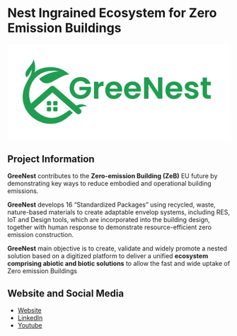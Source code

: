 # Nest Ingrained Ecosystem for Zero Emission Buildings

![logo](../Logo.png)

## Project Information

**GreeNest** contributes to the **Zero-emission Building (ZeB)** EU future by demonstrating key ways to reduce embodied and operational building emissions.

**GreeNest** develops 16 “Standardized Packages” using recycled, waste, nature-based materials to create adaptable envelop systems, including RES, IoT and Design tools, which are incorporated into the building design, together with human response to demonstrate resource-efficient zero emission construction.

**GreeNest** main objective is to create, validate and widely promote a nested solution based on a digitized platform to deliver a unified **ecosystem comprising abiotic and biotic solutions** to allow the fast and wide uptake of Zero emission Buildings


## Website and Social Media

-   [Website](https://www.greenest-ecosystem.eu/)
-   [LinkedIn](https://www.linkedin.com/company/greenest-ecosystem/)
-   [Youtube](https://www.youtube.com/@greenest-ecosystem)

